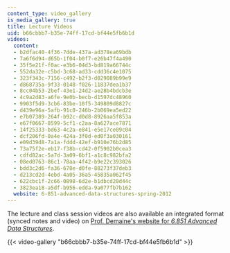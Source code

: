 ```yaml
---
content_type: video_gallery
is_media_gallery: true
title: Lecture Videos
uid: b66cbbb7-b35e-74ff-17cd-bf44e5fb6b1d
videos:
  content:
  - b2dfac40-4f36-7dde-437a-ad378ea69bdb
  - 7a6f6d94-d65b-1f04-b0f7-e26b47f4a490
  - 35f5e21f-f0ac-e3b6-04d3-bd819a66744c
  - 552da32e-c5bd-3c68-ad33-cdd36c4e1075
  - 323f343c-7156-c492-b2f3-d029089b99e9
  - d868735a-9f33-0148-f026-11837dea1b37
  - 8cc04b53-2bef-43e1-24d2-ae28b4bdcb3e
  - 4c9a2d83-a6fe-9e0b-becb-d1597dc48960
  - 9903f5d9-3cb6-83be-10f5-349809d8827c
  - d439e96a-5afb-91c0-246b-2b069ea5ed22
  - e7b07389-264f-b92c-d0d8-8926aa5f853a
  - e67f0667-8599-5cf1-c2aa-8a627ace7871
  - 14f25333-bd63-4c2a-e841-e5e17ce09c04
  - dcf206fd-0a4e-424a-3f0d-ed0f3a030161
  - e09d39d8-7a1a-fddd-42ef-b910e76b2d85
  - 73a75f2e-eb17-f38b-cd42-0f5902b0cea3
  - cdfd82ac-5a7d-3a09-6bf1-a1c8c982bfa2
  - 08ed0763-86c1-78aa-4f42-b9e22c393026
  - bdd3c2d6-fa36-678e-d0fe-88273f37deb3
  - d213cd2d-4ebd-4a05-36a5-45835a062f45
  - 622cbc1f-2c66-0898-6d2e-b1dbcd20d44c
  - 3823ea18-a5df-b956-edda-9a077fb7b162
  website: 6-851-advanced-data-structures-spring-2012
---
```


The lecture and class session videos are also available an integrated format (synced notes and video) on [Prof. Demaine's website for _6.851 Advanced Data Structures_](http://courses.csail.mit.edu/6.851/spring12/lectures/).

{{< video-gallery "b66cbbb7-b35e-74ff-17cd-bf44e5fb6b1d" >}}

